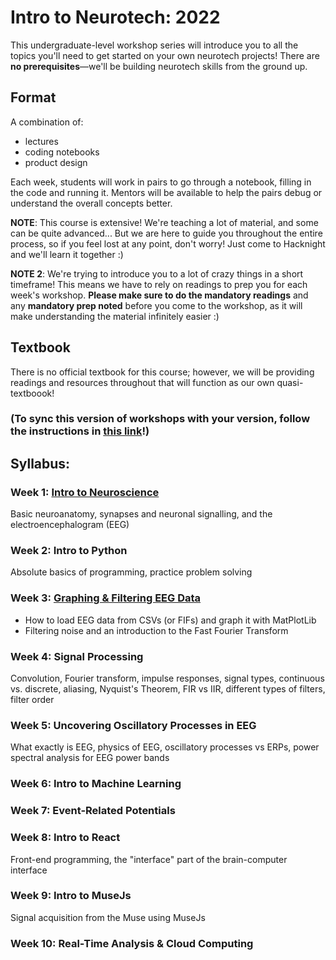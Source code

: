 # Intro to Neurotech: 2022
This undergraduate-level workshop series will introduce you to all the topics you'll need to get started on your own neurotech projects! There are **no prerequisites**—we'll be building neurotech skills from the ground up.


## Format
A combination of: 
* lectures
* coding notebooks
* product design

Each week, students will work in pairs to go through a notebook, filling in the code and running it. Mentors will be available to help the pairs debug or understand the overall concepts better.

**NOTE**: This course is extensive! We're teaching a lot of material, and some can be quite advanced... But we are here to guide you throughout the entire process, so if you feel lost at any point, don't worry! Just come to Hacknight and we'll learn it together :)

**NOTE 2**: We're trying to introduce you to a lot of crazy things in a short timeframe! This means we have to rely on readings to prep you for each week's workshop. **Please make sure to do the mandatory readings** and any **mandatory prep noted** before you come to the workshop, as it will make understanding the material infinitely easier :)


## Textbook
There is no official textbook for this course; however, we will be providing readings and resources throughout that will function as our own quasi-textboook! 

### (To sync this version of workshops with your version, follow the instructions in [this link](https://www.sitepoint.com/quick-tip-sync-your-fork-with-the-original-without-the-cli/)!)


## Syllabus:

### Week 1: [Intro to Neuroscience](https://github.com/neurotechuoft/Workshops/tree/master/workshops_2022/week1)
Basic neuroanatomy, synapses and neuronal signalling, and the electroencephalogram (EEG) 

### Week 2: Intro to Python
Absolute basics of programming, practice problem solving

### Week 3: [Graphing & Filtering EEG Data](https://github.com/neurotechuoft/Workshops/tree/master/workshops_2022/week3)
* How to load EEG data from CSVs (or FIFs) and graph it with MatPlotLib
* Filtering noise and an introduction to the Fast Fourier Transform

### Week 4: Signal Processing
Convolution, Fourier transform, impulse responses, signal types, continuous vs. discrete, aliasing, Nyquist's Theorem, FIR vs IIR, different types of filters, filter order

### Week 5: Uncovering Oscillatory Processes in EEG
What exactly is EEG, physics of EEG, oscillatory processes vs ERPs, power spectral analysis for EEG power bands

### Week 6: Intro to Machine Learning

### Week 7: Event-Related Potentials

### Week 8: Intro to React
Front-end programming, the "interface" part of the brain-computer interface

### Week 9: Intro to MuseJs
Signal acquisition from the Muse using MuseJs

### Week 10: Real-Time Analysis & Cloud Computing

